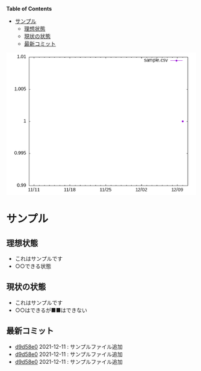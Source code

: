 <!-- START doctoc generated TOC please keep comment here to allow auto update -->
<!-- DON'T EDIT THIS SECTION, INSTEAD RE-RUN doctoc TO UPDATE -->
**Table of Contents**

- [サンプル](#%E3%82%B5%E3%83%B3%E3%83%97%E3%83%AB)
  - [理想状態](#%E7%90%86%E6%83%B3%E7%8A%B6%E6%85%8B)
  - [現状の状態](#%E7%8F%BE%E7%8A%B6%E3%81%AE%E7%8A%B6%E6%85%8B)
  - [最新コミット](#%E6%9C%80%E6%96%B0%E3%82%B3%E3%83%9F%E3%83%83%E3%83%88)

<!-- END doctoc generated TOC please keep comment here to allow auto update -->

![commit image](commit.png)
# サンプル

## 理想状態

- これはサンプルです
- ○○できる状態

## 現状の状態
- これはサンプルです
- ○○はできるが■■はできない
## 最新コミット
- [d9d58e0](https://github.com/bashiiko/self-versioning-template/commit/d9d58e0) 2021-12-11 : サンプルファイル追加
- [d9d58e0](https://github.com/bashiiko/self-versioning-template/commit/d9d58e0) 2021-12-11 : サンプルファイル追加
- [d9d58e0](https://github.com/bashiiko/self-versioning-template/commit/d9d58e0) 2021-12-11 : サンプルファイル追加
